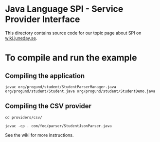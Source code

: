 # Java Language SPI - Service Provider Interface
This directory contains source code for our topic page about SPI on [wiki.juneday.se](http://wiki.juneday.se/mediawiki/index.php/Java:Language_-_SPI).

# To compile and run the example
## Compiling the application
`javac org/progund/student/StudentParserManager.java org/progund/student/Student.java org/progund/student/StudentDemo.java`
## Compiling the CSV provider
`cd providers/csv/`

`javac -cp . com/foo/parser/StudentJsonParser.java`

See the wiki for more instructions.